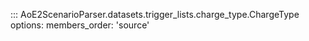 ::: AoE2ScenarioParser.datasets.trigger_lists.charge_type.ChargeType
    options:
      members_order: 'source'
